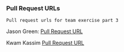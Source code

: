 ### Pull Request URLs

```
Pull request urls for team exercise part 3

```

Jason Green: [Pull Request URL](https://github.com/tbaird2/LuftshlossStoryTime/pull/2)

Kwam Kassim [Pull Request URL](https://github.com/mhende18/dreikaesehoch_Story/pull/3)